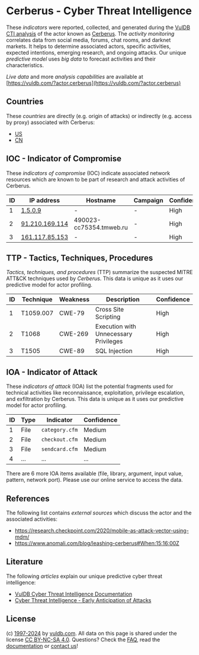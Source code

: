 # Cerberus - Cyber Threat Intelligence

These _indicators_ were reported, collected, and generated during the [VulDB CTI analysis](https://vuldb.com/?kb.cti) of the actor known as [Cerberus](https://vuldb.com/?actor.cerberus). The _activity monitoring_ correlates data from social media, forums, chat rooms, and darknet markets. It helps to determine associated actors, specific activities, expected intentions, emerging research, and ongoing attacks. Our unique _predictive model_ uses _big data_ to forecast activities and their characteristics.

_Live data_ and more _analysis capabilities_ are available at [https://vuldb.com/?actor.cerberus](https://vuldb.com/?actor.cerberus)

## Countries

These _countries_ are directly (e.g. origin of attacks) or indirectly (e.g. access by proxy) associated with Cerberus:

* [US](https://vuldb.com/?country.us)
* [CN](https://vuldb.com/?country.cn)

## IOC - Indicator of Compromise

These _indicators of compromise_ (IOC) indicate associated network resources which are known to be part of research and attack activities of Cerberus.

ID | IP address | Hostname | Campaign | Confidence
-- | ---------- | -------- | -------- | ----------
1 | [1.5.0.9](https://vuldb.com/?ip.1.5.0.9) | - | - | High
2 | [91.210.169.114](https://vuldb.com/?ip.91.210.169.114) | 490023-cc75354.tmweb.ru | - | High
3 | [161.117.85.153](https://vuldb.com/?ip.161.117.85.153) | - | - | High

## TTP - Tactics, Techniques, Procedures

_Tactics, techniques, and procedures_ (TTP) summarize the suspected MITRE ATT&CK techniques used by _Cerberus_. This data is unique as it uses our predictive model for actor profiling.

ID | Technique | Weakness | Description | Confidence
-- | --------- | -------- | ----------- | ----------
1 | T1059.007 | CWE-79 | Cross Site Scripting | High
2 | T1068 | CWE-269 | Execution with Unnecessary Privileges | High
3 | T1505 | CWE-89 | SQL Injection | High

## IOA - Indicator of Attack

These _indicators of attack_ (IOA) list the potential fragments used for technical activities like reconnaissance, exploitation, privilege escalation, and exfiltration by Cerberus. This data is unique as it uses our predictive model for actor profiling.

ID | Type | Indicator | Confidence
-- | ---- | --------- | ----------
1 | File | `category.cfm` | Medium
2 | File | `checkout.cfm` | Medium
3 | File | `sendcard.cfm` | Medium
4 | ... | ... | ...

There are 6 more IOA items available (file, library, argument, input value, pattern, network port). Please use our online service to access the data.

## References

The following list contains _external sources_ which discuss the actor and the associated activities:

* https://research.checkpoint.com/2020/mobile-as-attack-vector-using-mdm/
* https://www.anomali.com/blog/leashing-cerberus#When:15:16:00Z

## Literature

The following _articles_ explain our unique predictive cyber threat intelligence:

* [VulDB Cyber Threat Intelligence Documentation](https://vuldb.com/?kb.cti)
* [Cyber Threat Intelligence - Early Anticipation of Attacks](https://www.scip.ch/en/?labs.20201022)

## License

(c) [1997-2024](https://vuldb.com/?kb.changelog) by [vuldb.com](https://vuldb.com/?kb.about). All data on this page is shared under the license [CC BY-NC-SA 4.0](https://creativecommons.org/licenses/by-nc-sa/4.0/). Questions? Check the [FAQ](https://vuldb.com/?kb.faq), read the [documentation](https://vuldb.com/?kb) or [contact us](https://vuldb.com/?contact)!
